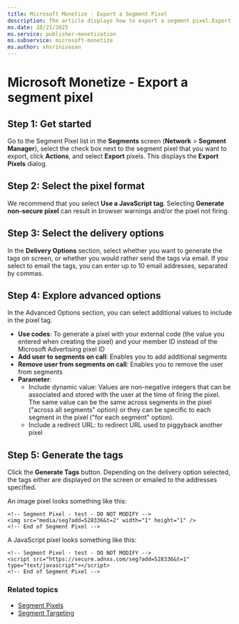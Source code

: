 ```yaml
---
title: Microsoft Monetize - Export a Segment Pixel
description: The article displays how to export a segment pixel.Export segment pixel. Choose the pixel format, recommend JavaScript tag. 
ms.date: 10/21/2025
ms.service: publisher-monetization
ms.subservice: microsoft-monetize
ms.author: shsrinivasan
---
```


# Microsoft Monetize - Export a segment pixel

## Step 1: Get started

Go to the Segment Pixel list in the **Segments** screen (**Network** > **Segment Manager**), select the check box next to the segment pixel that you want to export, click **Actions**, and select **Export** pixels. This displays the **Export Pixels** dialog.

## Step 2: Select the pixel format

We recommend that you select **Use a JavaScript tag**. Selecting **Generate non-secure pixel** can result in browser warnings and/or the pixel not firing.

## Step 3: Select the delivery options

In the **Delivery Options** section, select whether you want to generate the tags on screen, or whether you would rather send the tags via email. If you select to email the tags, you can enter up to 10 email addresses, separated by commas.

## Step 4: Explore advanced options

In the Advanced Options section, you can select additional values to include in the pixel tag.

- **Use codes**: To generate a pixel with your external code (the value you entered when creating the pixel) and your member ID instead of the Microsoft Advertising pixel ID
- **Add user to segments on call**: Enables you to add additional segments
- **Remove user from segments on call**: Enables you to remove the user from segments
- **Parameter**:
  - Include dynamic value: Values are non-negative integers that can be associated and stored with the user at the time of firing the pixel. The same value can be the same across segments in the pixel ("across all segments" option) or they can be specific to each segment in the pixel ("for each segment" option).
  - Include a redirect URL: to redirect URL used to piggyback another pixel

## Step 5: Generate the tags

Click the **Generate Tags** button. Depending on the delivery option selected, the tags either are displayed on the screen or emailed to the addresses specified.

An image pixel looks something like this:

```
<!-- Segment Pixel - test - DO NOT MODIFY -->
<img src="media/seg?add=528336&t=2" width="1" height="1" />
<!-- End of Segment Pixel -->
```

A JavaScript pixel looks something like this:

```
<!-- Segment Pixel - test - DO NOT MODIFY -->
<script src="https://secure.adnxs.com/seg?add=528336&t=1" type="text/javascript"></script>
<!-- End of Segment Pixel -->
```

### Related topics

- [Segment Pixels](segment-pixels-advanced.md)
- [Segment Targeting](segment-targeting.md)

